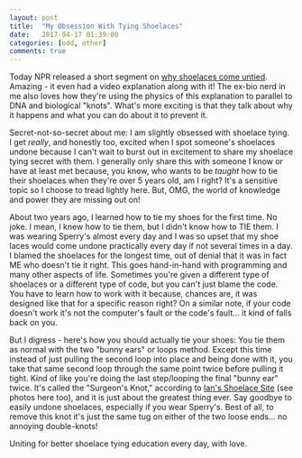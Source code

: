 ```yaml
---
layout: post
title:  "My Obsession With Tying Shoelaces"
date:   2017-04-17 01:39:00
categories: [odd, other]
comments: true
---
```


Today NPR released a short segment on [why shoelaces come untied][shoelaces]. Amazing - it even had a video explanation along with it! The ex-bio nerd in me also loves how they're using the physics of this explanation to parallel to DNA and biological "knots". What's more exciting is that they talk about why it happens and what you can do about it to prevent it.

Secret-not-so-secret about me: I am slightly obsessed with shoelace tying. I get *really*, and honestly too, excited when I spot someone's shoelaces undone because I can't wait to burst out in excitement to share my shoelace tying secret with them. I generally only share this with someone I know or have at least met because, you know, who wants to be *taught* how to tie their shoelaces when they're over 5 years old, am I right? It's a sensitive topic so I choose to tread lightly here. But, OMG, the world of knowledge and power they are missing out on!

About two years ago, I learned how to tie my shoes for the first time. No joke. I mean, I knew how to tie them, but I didn't know how to TIE them. I was wearing Sperry's almost every day and I was so upset that my shoe laces would come undone practically every day if not several times in a day. I blamed the shoelaces for the longest time, out of denial that it was in fact ME who doesn't tie it right. This goes hand-in-hand with programming and many other aspects of life. Sometimes you're given a different type of shoelaces or a different type of code, but you can't just blame the code. You have to learn how to work with it because, chances are, it was designed like that for a specific reason right? On a similar note, if your code doesn't work it's not the computer's fault or the code's fault... it kind of falls back on you.

But I digress - here's how you should actually tie your shoes: You tie them as normal with the two "bunny ears" or loops method. Except this time instead of just pulling the second loop into place and being done with it, you take that same second loop through the same point twice before pulling it tight. Kind of like you're doing the last step/looping the final "bunny ear" twice. It's called the "Surgeon's Knot," according to [Ian's Shoelace Site][ian] (see photos here too), and it is just about the greatest thing ever. Say goodbye to easily undone shoelaces, especially if you wear Sperry's. Best of all, to remove this knot it's just the same tug on either of the two loose ends... no annoying double-knots!

Uniting for better shoelace tying education every day, with love.


[shoelaces]: http://www.npr.org/sections/health-shots/2017/04/17/523636317/untangling-the-mystery-of-why-shoelaces-come-untied
[ian]: https://www.fieggen.com/shoelace/surgeonknot.htm